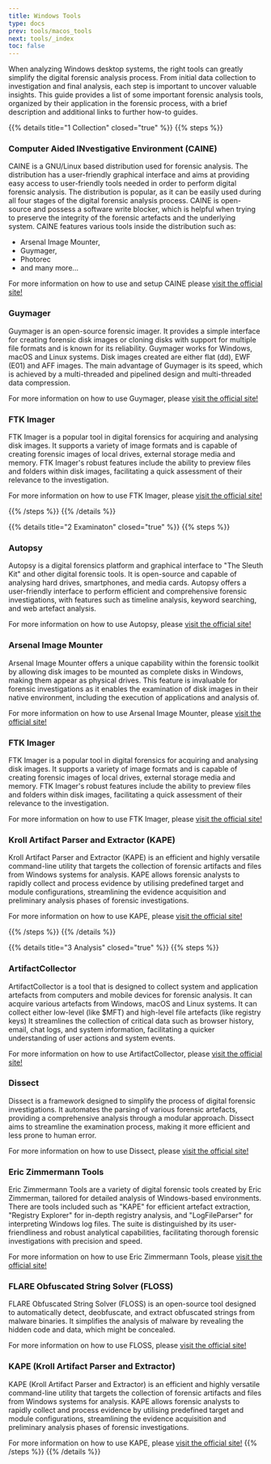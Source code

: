 ```yaml
---
title: Windows Tools
type: docs
prev: tools/macos_tools
next: tools/_index
toc: false
---
```


When analyzing Windows desktop systems, the right tools can greatly simplify the digital forensic analysis process. From initial data collection to investigation and final analysis, each step is important to uncover valuable insights. This guide provides a list of some important forensic analysis tools, organized by their application in the forensic process, with a brief description and additional links to further how-to guides.

{{% details title="1 Collection" closed="true" %}}
{{% steps %}}

### Computer Aided INvestigative Environment (CAINE)

CAINE is a GNU/Linux based distribution used for forensic analysis. The distribution has a user-friendly graphical interface and aims at providing easy access to user-friendly tools needed in order to perform digital forensic analysis. The distribution is popular, as it can be easily used during all four stages of the digital forensic analysis process. CAINE is open-source and possess a software write blocker, which is helpful when trying to preserve the integrity of the forensic artefacts and the underlying system. CAINE features various tools inside the distribution such as: 
* Arsenal Image Mounter,
* Guymager,
* Photorec
* and many more...

For more information on how to use and setup CAINE please [visit the official site!](https://www.caine-live.net/index.html)

### Guymager

Guymager is an open-source forensic imager. It provides a simple interface for creating forensic disk images or cloning disks with support for multiple file formats and is known for its reliability. Guymager works for Windows, macOS and Linux systems. Disk images created are either flat (dd), EWF (E01) and AFF images. The main advantage of Guymager is its speed, which is achieved by a multi-threaded and pipelined design and multi-threaded data compression. 

For more information on how to use Guymager, please [visit the official site!](https://guymager.sourceforge.io)

### FTK Imager 

FTK Imager is a popular tool in digital forensics for acquiring and analysing disk images. It supports a variety of image formats and is capable of creating forensic images of local drives, external storage media and memory. FTK Imager's robust features include the ability to preview files and folders within disk images, facilitating a quick assessment of their relevance to the investigation.

For more information on how to use FTK Imager, please [visit the official site!](https://www.exterro.com/digital-forensics-software/ftk-imager)

{{% /steps %}}
{{% /details %}}


{{% details title="2 Examinaton" closed="true" %}}
{{% steps %}}
### Autopsy 

Autopsy is a digital forensics platform and graphical interface to "The Sleuth Kit" and other digital forensic tools. It is open-source and capable of analysing hard drives, smartphones, and media cards. Autopsy offers a user-friendly interface to perform efficient and comprehensive forensic investigations, with features such as timeline analysis, keyword searching, and web artefact analysis.

For more information on how to use Autopsy, please [visit the official site!](https://www.autopsy.com)

### Arsenal Image Mounter 

Arsenal Image Mounter offers a unique capability within the forensic toolkit by allowing disk images to be mounted as complete disks in Windows, making them appear as physical drives. This feature is invaluable for forensic investigations as it enables the examination of disk images in their native environment, including the execution of applications and analysis of.

For more information on how to use Arsenal Image Mounter, please [visit the official site!](https://arsenalrecon.com)

### FTK Imager

FTK Imager is a popular tool in digital forensics for acquiring and analysing disk images. It supports a variety of image formats and is capable of creating forensic images of local drives, external storage media and memory. FTK Imager's robust features include the ability to preview files and folders within disk images, facilitating a quick assessment of their relevance to the investigation.

For more information on how to use FTK Imager, please [visit the official site!](https://www.exterro.com/digital-forensics-software/ftk-imager)

### Kroll Artifact Parser and Extractor (KAPE)

Kroll Artifact Parser and Extractor (KAPE) is an efficient and highly versatile command-line utility that targets the collection of forensic artifacts and files from Windows systems for analysis. KAPE allows forensic analysts to rapidly collect and process evidence by utilising predefined target and module configurations, streamlining the evidence acquisition and preliminary analysis phases of forensic investigations.

For more information on how to use KAPE, please [visit the official site!](https://www.kroll.com/en/services/cyber-risk/incident-response-litigation-support/kroll-artifact-parser-extractor-kape)

{{% /steps %}}
{{% /details %}}


{{% details title="3 Analysis" closed="true" %}}
{{% steps %}}
### ArtifactCollector

ArtifactCollector is a tool that is designed to collect system and application artefacts from computers and mobile devices for forensic analysis. It can acquire various artefacts from Windows, macOS and Linux systems. It can collect either low-level (like \$MFT) and high-level file artefacts (like registry keys) It streamlines the collection of critical data such as browser history, email, chat logs, and system information, facilitating a quicker understanding of user actions and system events. 

For more information on how to use ArtifactCollector, please [visit the official site!](https://github.com/forensicanalysis/artifactcollector)

### Dissect

Dissect is a framework designed to simplify the process of digital forensic investigations. It automates the parsing of various forensic artefacts, providing a comprehensive analysis through a modular approach. Dissect aims to streamline the examination process, making it more efficient and less prone to human error.

For more information on how to use Dissect, please [visit the official site!](https://github.com/fox-it/dissect)

### Eric Zimmermann Tools

Eric Zimmermann Tools are a variety of digital forensic tools created by Eric Zimmerman, tailored for detailed analysis of Windows-based environments. There are tools included such as "KAPE" for efficient artefact extraction, "Registry Explorer" for in-depth registry analysis, and "LogFileParser" for interpreting Windows log files. The suite is distinguished by its user-friendliness and robust analytical capabilities, facilitating thorough forensic investigations with precision and speed.

For more information on how to use Eric Zimmermann Tools, please [visit the official site!](https://ericzimmerman.github.io/#!index.md)

### FLARE Obfuscated String Solver (FLOSS)

FLARE Obfuscated String Solver (FLOSS) is an open-source tool designed to automatically detect, deobfuscate, and extract obfuscated strings from malware binaries. It simplifies the analysis of malware by revealing the hidden code and data, which might be concealed.

For more information on how to use FLOSS, please [visit the official site!](https://github.com/mandiant/flare-floss)

### KAPE (Kroll Artifact Parser and Extractor)

KAPE (Kroll Artifact Parser and Extractor) is an efficient and highly versatile command-line utility that targets the collection of forensic artifacts and files from Windows systems for analysis. KAPE allows forensic analysts to rapidly collect and process evidence by utilising predefined target and module configurations, streamlining the evidence acquisition and preliminary analysis phases of forensic investigations.

For more information on how to use KAPE, please [visit the official site!](https://www.kroll.com/en/services/cyber-risk/incident-response-litigation-support/kroll-artifact-parser-extractor-kape)
{{% /steps %}}
{{% /details %}}


